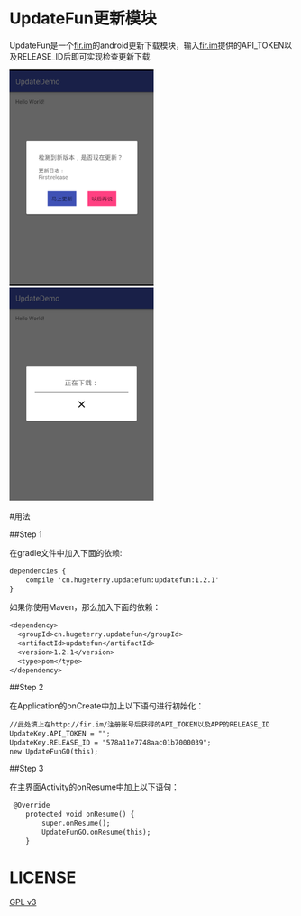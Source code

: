 # UpdateFun更新模块

UpdateFun是一个[fir.im](http://fir.im/)的android更新下载模块，输入[fir.im](http://fir.im/)提供的API_TOKEN以及RELEASE_ID后即可实现检查更新下载


<img src="showUI/1.png" width="256"/>
<img src="showUI/2.png" width="256"/>


#用法

##Step 1

在gradle文件中加入下面的依赖:

```
dependencies {
    compile 'cn.hugeterry.updatefun:updatefun:1.2.1'
}
```

如果你使用Maven，那么加入下面的依赖：

```
<dependency>
  <groupId>cn.hugeterry.updatefun</groupId>
  <artifactId>updatefun</artifactId>
  <version>1.2.1</version>
  <type>pom</type>
</dependency>
```

##Step 2

在Application的onCreate中加上以下语句进行初始化：

```
//此处填上在http://fir.im/注册账号后获得的API_TOKEN以及APP的RELEASE_ID
UpdateKey.API_TOKEN = "";
UpdateKey.RELEASE_ID = "578a11e7748aac01b7000039";
new UpdateFunGO(this);
```

##Step 3

在主界面Activity的onResume中加上以下语句：

```
 @Override
    protected void onResume() {
        super.onResume();
        UpdateFunGO.onResume(this);
    }
```

# LICENSE

[GPL v3](LICENSE)

